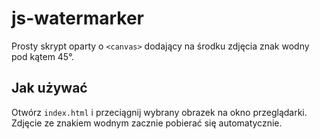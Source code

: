 # js-watermarker

Prosty skrypt oparty o `<canvas>` dodający na środku zdjęcia znak wodny pod kątem 45°.

## Jak używać

Otwórz `index.html` i przeciągnij wybrany obrazek na okno przeglądarki. Zdjęcie ze znakiem wodnym zacznie pobierać się automatycznie.